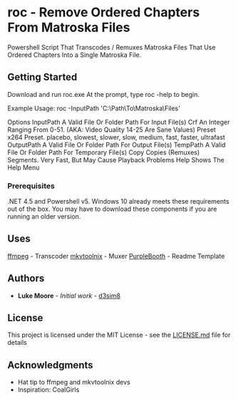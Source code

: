 # roc - Remove Ordered Chapters From Matroska Files

Powershell Script That Transcodes / Remuxes Matroska Files That Use Ordered Chapters Into a Single Matroska File.

## Getting Started

Download and run roc.exe
At the prompt, type roc -help to begin.

Example Usage: roc -InputPath 'C:\Path\To\Matroska\Files\'

Options
InputPath A Valid File Or Folder Path For Input File(s)
Crf An Integer Ranging From 0-51. (AKA: Video Quality 14-25 Are Sane Values)
Preset x264 Preset. placebo, slowest, slower, slow, medium, fast, faster, ultrafast
OutputPath A Valid File Or Folder Path For Output File(s)
TempPath A Valid File Or Folder Path For Temporary File(s)
Copy Copies (Remuxes) Segments. Very Fast, But May Cause Playback Problems
Help Shows The Help Menu

### Prerequisites

.NET 4.5 and Powershell v5. Windows 10 already meets these requirements out of the box. You may have to download these components if you are running an older version.

## Uses
[ffmpeg](https://www.ffmpeg.org/) - Transcoder
[mkvtoolnix](https://mkvtoolnix.download/index.html) - Muxer
[PurpleBooth](https://github.com/PurpleBooth) - Readme Template

## Authors

* **Luke Moore** - *Initial work* - [d3sim8](https://github.com/lukemoore66)

## License

This project is licensed under the MIT License - see the [LICENSE.md](LICENSE.md) file for details

## Acknowledgments

* Hat tip to ffmpeg and mkvtoolnix devs
* Inspiration: CoalGirls

